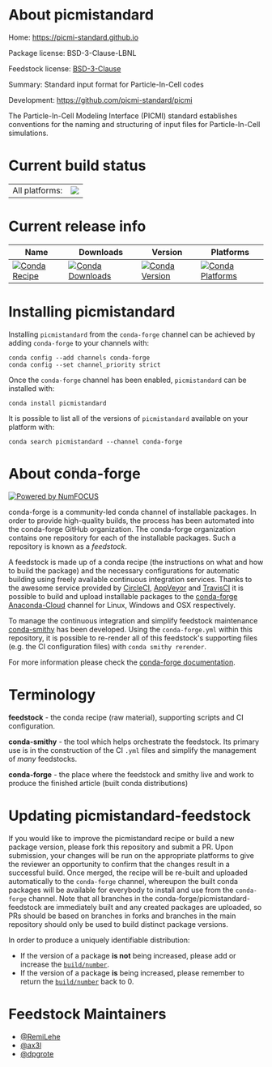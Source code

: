 About picmistandard
===================

Home: https://picmi-standard.github.io

Package license: BSD-3-Clause-LBNL

Feedstock license: [BSD-3-Clause](https://github.com/conda-forge/picmistandard-feedstock/blob/master/LICENSE.txt)

Summary: Standard input format for Particle-In-Cell codes

Development: https://github.com/picmi-standard/picmi

The Particle-In-Cell Modeling Interface (PICMI) standard
establishes conventions for the naming and structuring of
input files for Particle-In-Cell simulations.


Current build status
====================


<table><tr><td>All platforms:</td>
    <td>
      <a href="https://dev.azure.com/conda-forge/feedstock-builds/_build/latest?definitionId=12142&branchName=master">
        <img src="https://dev.azure.com/conda-forge/feedstock-builds/_apis/build/status/picmistandard-feedstock?branchName=master">
      </a>
    </td>
  </tr>
</table>

Current release info
====================

| Name | Downloads | Version | Platforms |
| --- | --- | --- | --- |
| [![Conda Recipe](https://img.shields.io/badge/recipe-picmistandard-green.svg)](https://anaconda.org/conda-forge/picmistandard) | [![Conda Downloads](https://img.shields.io/conda/dn/conda-forge/picmistandard.svg)](https://anaconda.org/conda-forge/picmistandard) | [![Conda Version](https://img.shields.io/conda/vn/conda-forge/picmistandard.svg)](https://anaconda.org/conda-forge/picmistandard) | [![Conda Platforms](https://img.shields.io/conda/pn/conda-forge/picmistandard.svg)](https://anaconda.org/conda-forge/picmistandard) |

Installing picmistandard
========================

Installing `picmistandard` from the `conda-forge` channel can be achieved by adding `conda-forge` to your channels with:

```
conda config --add channels conda-forge
conda config --set channel_priority strict
```

Once the `conda-forge` channel has been enabled, `picmistandard` can be installed with:

```
conda install picmistandard
```

It is possible to list all of the versions of `picmistandard` available on your platform with:

```
conda search picmistandard --channel conda-forge
```


About conda-forge
=================

[![Powered by NumFOCUS](https://img.shields.io/badge/powered%20by-NumFOCUS-orange.svg?style=flat&colorA=E1523D&colorB=007D8A)](http://numfocus.org)

conda-forge is a community-led conda channel of installable packages.
In order to provide high-quality builds, the process has been automated into the
conda-forge GitHub organization. The conda-forge organization contains one repository
for each of the installable packages. Such a repository is known as a *feedstock*.

A feedstock is made up of a conda recipe (the instructions on what and how to build
the package) and the necessary configurations for automatic building using freely
available continuous integration services. Thanks to the awesome service provided by
[CircleCI](https://circleci.com/), [AppVeyor](https://www.appveyor.com/)
and [TravisCI](https://travis-ci.com/) it is possible to build and upload installable
packages to the [conda-forge](https://anaconda.org/conda-forge)
[Anaconda-Cloud](https://anaconda.org/) channel for Linux, Windows and OSX respectively.

To manage the continuous integration and simplify feedstock maintenance
[conda-smithy](https://github.com/conda-forge/conda-smithy) has been developed.
Using the ``conda-forge.yml`` within this repository, it is possible to re-render all of
this feedstock's supporting files (e.g. the CI configuration files) with ``conda smithy rerender``.

For more information please check the [conda-forge documentation](https://conda-forge.org/docs/).

Terminology
===========

**feedstock** - the conda recipe (raw material), supporting scripts and CI configuration.

**conda-smithy** - the tool which helps orchestrate the feedstock.
                   Its primary use is in the construction of the CI ``.yml`` files
                   and simplify the management of *many* feedstocks.

**conda-forge** - the place where the feedstock and smithy live and work to
                  produce the finished article (built conda distributions)


Updating picmistandard-feedstock
================================

If you would like to improve the picmistandard recipe or build a new
package version, please fork this repository and submit a PR. Upon submission,
your changes will be run on the appropriate platforms to give the reviewer an
opportunity to confirm that the changes result in a successful build. Once
merged, the recipe will be re-built and uploaded automatically to the
`conda-forge` channel, whereupon the built conda packages will be available for
everybody to install and use from the `conda-forge` channel.
Note that all branches in the conda-forge/picmistandard-feedstock are
immediately built and any created packages are uploaded, so PRs should be based
on branches in forks and branches in the main repository should only be used to
build distinct package versions.

In order to produce a uniquely identifiable distribution:
 * If the version of a package **is not** being increased, please add or increase
   the [``build/number``](https://docs.conda.io/projects/conda-build/en/latest/resources/define-metadata.html#build-number-and-string).
 * If the version of a package **is** being increased, please remember to return
   the [``build/number``](https://docs.conda.io/projects/conda-build/en/latest/resources/define-metadata.html#build-number-and-string)
   back to 0.

Feedstock Maintainers
=====================

* [@RemiLehe](https://github.com/RemiLehe/)
* [@ax3l](https://github.com/ax3l/)
* [@dpgrote](https://github.com/dpgrote/)

